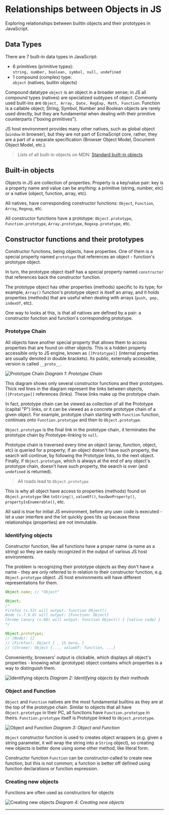 # Relationships between Objects in JS

Exploring relationships between builtin objects and their prototypes in JavaScript.

## Data Types

There are 7 built-in data types in JavaScript:
* 6 primitives (primitive types):    
  `string, number, boolean, symbol, null, undefined`
* 1 compound (complex) type:    
  `object` (natives, builtin objects)

Compound datatype `object` is an object in a broader sense; in JS all compound types (natives) are specialized subtypes of object. Commonly used built-ins are `Object, Array, Date, RegExp, Math, Function`. Function is a callable object; String, Symbol, Number and Boolean objects are rarely used directly, but they are fundamental when dealing with their primitive counterparts ("boxing primitives").

JS host environment provides many other natives, such as global object (`window` in browser), but they are not part of EcmaScript core, rather, they are a part of a separate specification (Browser Object Model, Document Object Model, etc.).

> Lists of all built-in objects on MDN: [Standard built-in objects][link1]


## Built-in objects

Objects in JS are collection of properties. Property is a key/value pair: key is a property name and value can be anything: a primitive (string, number, etc) or a native (object, function, array, etc).

All natives, have corresponding constructor functions: `Object`, `Function`, `Array`, `Regexp`, etc. 

All constructor functions have a prototype: `Object.prototype`, `Function.prototype`, `Array.prototype`, `Regexp.prototype`, etc.


## Constructor functions and their prototypes

Constructor functions, being objects, have properties. One of them is a special property named `prototype` that references an object - function's prototype object.

In turn, the prototype object itself has a special property named `constructor` that references back the constructor function.

The prototype object has other properties (methods) specific to its type; for example, `Array()` function's prototype object is itself an array, and it holds properties (methods) that are useful when dealing with arrays (`push, pop, indexOf`, etc).

One way to looks at this, is that all natives are defined by a pair: a constructor function and function's corresponding prototype.


### Prototype Chain

All objects have another special property that allows them to access properties that are found on other objects. This is a hidden property accessible only to JS engine, known as `[[Prototype]]` (internal properties are usually denoted in double brackets). Its public, externally accessible, version is called `__proto__`.

![Prototype Chain][pic1]
*Diagram 1: Prototype Chain*

This diagram shows only several constructor functions and their prototypes. Thick red lines in the diagram represent the links between objects, `[[Prototype]]` references (links). These links make up the prototype chain.

In fact, prototype chain can be viewed as collection of all the Prototype (capital "P") links, or it can be viewed as a concrete prototype chain of a given object. For example, prototype chain starting with `Function` function, continues onto `Function.prototype` and then to `Object.prototype`.

`Object.prototype` is the final link in the prototype chain , it terminates the prototype chain by Prototype-linking to `null`.

Prototype chain is traversed every time an object (array, function, object, etc) is queried for a property; if an object doesn't have such property, the search will continue, by following the Prototype links, to the next object. Finally, if `Object.prototype`, which is always at the end of any object's prototype chain, doesn't have such property, the search is over (and `undefined` is returned).

> All roads lead to `Object.prototype`    

This is why all object have access to properties (methods) found on `Object.prototype` like `toString()`, `valueOf()`, `hasOwnProperty()`, `propertyIsEnumerable()`, etc.

All said is true for initial JS environment, before any  user code is executed - let a user interfere and the lot quickly goes tits up because these relationships (properties) are not immutable.


### Identifying objects

Constructor function, like all functions have a proper name (a name as a string) so they are easily recognized in the output of various JS host environments.

The problem is recognizing their prototype objects as they don't have a name - they are only referred to in relation to their constructor function, e.g. `Object.prototype` object. JS host environments will have different representations for them.

```js
Object.name; // "Object"

Object;
/*
Firefox (v.53) will output: function Object()
Node (v.7.9.0) will output: [Function: Object]
Chrome Canary (v.60) will output: function Object() { [native code] }
*/

Object.prototype;
// (Node): {}
// (Firefox): Object { , 15 more… }
// (Chrome): Object {..., valueOf: function, ...}
```
Conveniently, browsers' output is clickable, which displays all object's properties - knowing what (prototype) object contains which properties is a way to distinguish them.

![Identifying objects][pic2]
*Diagram 2: Identifying objects by their methods*


### Object and Function

`Object` and `Function` natives are the most fundamental builtins as they are at the top of the prototype chain. Similar to objects that all have `Object.prototype` in their PC, all functions have `Function.prototype` in theirs. `Function.prototype` itself is Prototype linked to `Object.prototype`.

![Object and Function][pic3]
*Diagram 3: Object and Function*

`Object` constructor function is used to creates object wrappers (e.g. given a string parameter, it will wrap the string into a `String` object), so creating new objects is better done using some other method, like literal form.

Constructor function `Function` can be constructor-called to create new function, but this is not common; a function is better off defined using function declarations or function expression.


### Creating new objects


Functions are often used as constructors for objects

![Creating new objects][pic4]
*Diagram 4: Creating new objects*








---
[link1]:https://developer.mozilla.org/en-US/docs/Web/JavaScript/Reference/Global_Objects

[pic1]: diagrams/01_prototype-chain.png
[pic2]: diagrams/02_methods.png
[pic3]: diagrams/03_object-and-function.png
[pic4]: diagrams/04_new-objects.png
